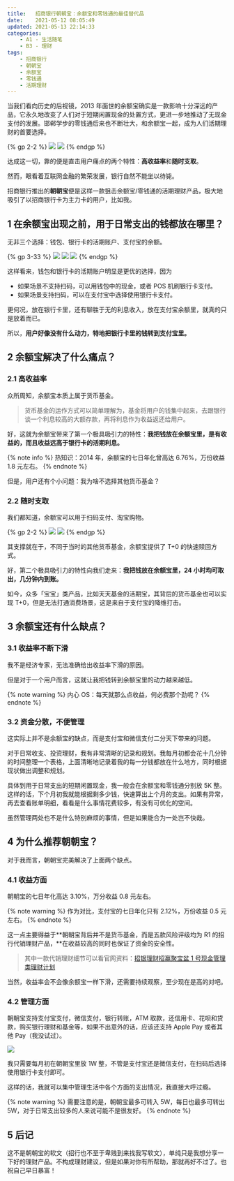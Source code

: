 ```yaml
---
title:   招商银行朝朝宝：余额宝和零钱通的最佳替代品
date:    2021-05-12 08:05:49
updated: 2021-05-13 22:14:33
categories:
    - A1 - 生活随笔
    - B3 - 理财
tags:
    - 招商银行
    - 朝朝宝
    - 余额宝
    - 零钱通
    - 活期理财
---
```


当我们看向历史的后视镜，2013 年面世的余额宝确实是一款影响十分深远的产品，它永久地改变了人们对于短期闲置现金的处置方式，更进一步地推动了无现金支付的发展。邯郸学步的零钱通后来也不断壮大，和余额宝一起，成为人们活期理财的首要选择。

{% gp 2-2 %}
![](https://cdn.jsdelivr.net/gh/ProgCZ/image-cloud-a@master/2021/05/03.png)
![](https://cdn.jsdelivr.net/gh/ProgCZ/image-cloud-a@master/2021/05/04.png)
{% endgp %}

达成这一切，靠的便是直击用户痛点的两个特性：**高收益率**和**随时支取**。

然而，眼看着互联网金融的繁荣发展，银行自然不能坐以待毙。

招商银行推出的**朝朝宝**便是这样一款狙击余额宝/零钱通的活期理财产品，极大地吸引了以招商银行卡为主力卡的用户，比如我。

<!-- more -->

## 1 在余额宝出现之前，用于日常支出的钱都放在哪里？

无非三个选择：钱包、银行卡的活期账户、支付宝的余额。

{% gp 3-33 %}
![](https://cdn.jsdelivr.net/gh/ProgCZ/image-cloud-a@master/2021/05/05.png)
![](https://cdn.jsdelivr.net/gh/ProgCZ/image-cloud-a@master/2021/05/06.png)
![](https://cdn.jsdelivr.net/gh/ProgCZ/image-cloud-a@master/2021/05/07.png)
{% endgp %}

这样看来，钱包和银行卡的活期账户明显是更优的选择，因为

- 如果场景不支持扫码，可以用钱包中的现金，或者 POS 机刷银行卡支付。
- 如果场景支持扫码，可以在支付宝中选择使用银行卡支付。

更何况，放在银行卡里，还有聊胜于无的利息收入，放在支付宝余额里，就真的只是放着而已。

所以，**用户好像没有什么动力，特地把银行卡里的钱转到支付宝里。**

## 2 余额宝解决了什么痛点？

### 2.1 高收益率

众所周知，余额宝本质上属于货币基金。

> 货币基金的运作方式可以简单理解为，基金将用户的钱集中起来，去跟银行谈一个利息较高的大额存款，再将利息作为收益返还给用户。

好，这就为余额宝带来了第一个极具吸引力的特性：**我把钱放在余额宝里，是有收益的，而且收益远高于银行卡的活期利息。**

{% note info %}
热知识：2014 年，余额宝的七日年化曾高达 6.76%，万份收益 1.8 元左右。
{% endnote %}

但是，用户还有个小问题：我为啥不选择其他货币基金？

### 2.2 随时支取

我们都知道，余额宝可以用于扫码支付、淘宝购物。

{% gp 2-2 %}
![](https://cdn.jsdelivr.net/gh/ProgCZ/image-cloud-a@master/2021/05/08.png)
![](https://cdn.jsdelivr.net/gh/ProgCZ/image-cloud-a@master/2021/05/09.png)
{% endgp %}

其支撑就在于，不同于当时的其他货币基金，余额宝提供了 T+0 的快速赎回方式。

好，第二个极具吸引力的特性向我们走来：**我把钱放在余额宝里，24 小时均可取出，几分钟内到账。**

如今，众多「宝宝」类产品，比如天天基金的活期宝，其背后的货币基金也可以实现 T+0，但是无法打通消费场景，这是来自于支付宝的降维打击。

## 3 余额宝还有什么缺点？

### 3.1 收益率不断下滑

我不是经济专家，无法准确给出收益率下滑的原因。

但是对于一个用户而言，这就让我把钱转到余额宝里的动力越来越低。

{% note warning %}
内心 OS：每天就那么点收益，何必费那个劲呢？
{% endnote %}

### 3.2 资金分散，不便管理

这实际上并不是余额宝的缺点，而是支付宝和微信支付二分天下带来的问题。

对于日常收支、投资理财，我有非常清晰的记录和规划。我每月初都会花十几分钟的时间整理一个表格，上面清晰地记录着我的每一分钱都放在什么地方，同时根据现状做出调整和规划。

具体到用于日常支出的短期闲置现金，我一般会在余额宝和零钱通分别放 5K 整。这样的话，下个月初我就能根据剩多少钱，快速算出上个月的支出。如果有异常，再去查看账单明细，看看是什么事情花费较多，有没有可优化的空间。

虽然管理两处也不是什么特别麻烦的事情，但是如果能合为一处岂不快哉。

## 4 为什么推荐朝朝宝？

对于我而言，朝朝宝完美解决了上面两个缺点。

### 4.1 收益方面

朝朝宝的七日年化高达 3.10%，万分收益 0.8 元左右。

{% note warning %}
作为对比，支付宝的七日年化只有 2.12%，万份收益 0.5 元左右。
{% endnote %}

这一点主要得益于**朝朝宝背后并不是货币基金，而是五款风险评级均为 R1 的招行代销理财产品，**在收益较高的同时也保证了资金的安全性。

> 其中一款代销理财细节可以看官网资料：[招银理财招赢聚宝盆 1 号现金管理类理财计划](http://www.cmbchina.com/cfweb/personal/saproductdetail.aspx?saaCod=D07&funCod=8920)

当然，收益率会不会像余额宝一样下滑，还需要持续观察，至少现在是高的对吧。

### 4.2 管理方面

朝朝宝支持支付宝支付，微信支付，银行转账，ATM 取款，还信用卡、花呗和贷款，购买银行理财和基金等，如果不出意外的话，应该还支持 Apple Pay 或者其他 Pay（我没试过）。

![](https://cdn.jsdelivr.net/gh/ProgCZ/image-cloud-a@master/2021/05/10.png)

我只需要每月初在朝朝宝里放 1W 整，不管是支付宝还是微信支付，在扫码后选择使用银行卡支付即可。

这样的话，我就可以集中管理生活中各个方面的支出情况，我直接大呼过瘾。

{% note warning %}
需要注意的是，朝朝宝最多可转入 5W，每日也最多可转出 5W，对于日常支出较多的人来说可能不是很友好。
{% endnote %}

## 5 后记

这不是朝朝宝的软文（招行也不至于卑贱到来找我写软文），单纯只是我想分享一下好的理财产品。不构成理财建议，但是如果对你有所帮助，那就再好不过了。也祝自己早日暴富！

